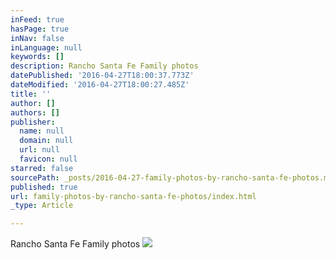 ```yaml
---
inFeed: true
hasPage: true
inNav: false
inLanguage: null
keywords: []
description: Rancho Santa Fe Family photos
datePublished: '2016-04-27T18:00:37.773Z'
dateModified: '2016-04-27T18:00:27.485Z'
title: ''
author: []
authors: []
publisher:
  name: null
  domain: null
  url: null
  favicon: null
starred: false
sourcePath: _posts/2016-04-27-family-photos-by-rancho-santa-fe-photos.md
published: true
url: family-photos-by-rancho-santa-fe-photos/index.html
_type: Article

---
```

Rancho Santa Fe Family photos ![](https://the-grid-user-content.s3-us-west-2.amazonaws.com/f7cc9e2e-2d96-40af-9012-12a161ddb8d4.jpg)
